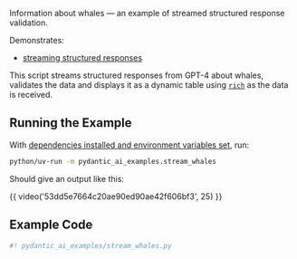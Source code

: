 Information about whales — an example of streamed structured response validation.

Demonstrates:

* [streaming structured responses](../results.md#streaming-structured-responses)

This script streams structured responses from GPT-4 about whales, validates the data
and displays it as a dynamic table using [`rich`](https://github.com/Textualize/rich) as the data is received.

## Running the Example

With [dependencies installed and environment variables set](./index.md#usage), run:

```bash
python/uv-run -m pydantic_ai_examples.stream_whales
```

Should give an output like this:

{{ video('53dd5e7664c20ae90ed90ae42f606bf3', 25) }}

## Example Code

```python {title="stream_whales.py"}
#! pydantic_ai_examples/stream_whales.py
```
